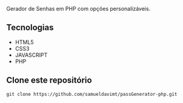 Gerador de Senhas em PHP com opções personalizáveis.

## Tecnologias

* HTML5
* CSS3
* JAVASCRIPT
* PHP

## Clone este repositório

```
git clone https://github.com/samueldavimt/passGenerator-php.git
```

